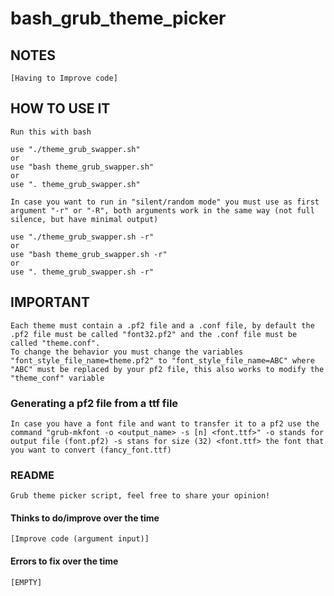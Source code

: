 # bash_grub_theme_picker

## NOTES

	[Having to Improve code]


## HOW TO USE IT

	Run this with bash
	
	use "./theme_grub_swapper.sh"
	or
	use "bash theme_grub_swapper.sh"
	or
	use ". theme_grub_swapper.sh"

	In case you want to run in "silent/random mode" you must use as first argument "-r" or "-R", both arguments work in the same way (not full silence, but have minimal output)

	use "./theme_grub_swapper.sh -r"
	or
	use "bash theme_grub_swapper.sh -r"
	or
	use ". theme_grub_swapper.sh -r"


## IMPORTANT

	Each theme must contain a .pf2 file and a .conf file, by default the .pf2 file must be called "font32.pf2" and the .conf file must be called "theme.conf".
	To change the behavior you must change the variables "font_style_file_name=theme.pf2" to "font_style_file_name=ABC" where "ABC" must be replaced by your pf2 file, this also works to modify the "theme_conf" variable


### Generating a pf2 file from a ttf file

	In case you have a font file and want to transfer it to a pf2 use the command "grub-mkfont -o <output_name> -s [n] <font.ttf>" -o stands for output file (font.pf2) -s stans for size (32) <font.ttf> the font that you want to convert (fancy_font.ttf)

### README

	Grub theme picker script, feel free to share your opinion!

#### Thinks to do/improve over the time

	[Improve code (argument input)]

#### Errors to fix over the time

	[EMPTY]
